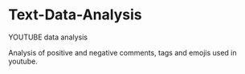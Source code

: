 # Text-Data-Analysis
YOUTUBE data analysis

Analysis of positive and negative comments, tags and emojis used in youtube.
